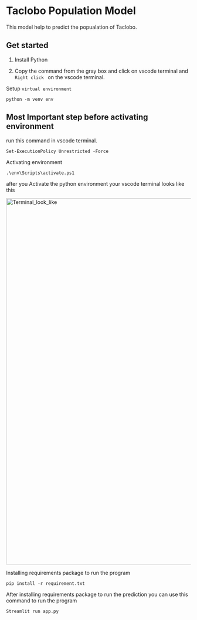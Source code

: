 # Taclobo Population Model 

This model help to predict the popualation of Taclobo.

## Get started

1) Install Python

2) Copy the command from the gray box and click on vscode terminal and `Right click ` on the vscode terminal.


Setup `virtual environment`


    python -m venv env 


## Most Important step before activating environment

run this command in vscode terminal.

    Set-ExecutionPolicy Unrestricted -Force

    


Activating environment 

    .\env\Scripts\activate.ps1

after you Activate the python environment your vscode terminal looks like this

<img src="https://cdn.discordapp.com/attachments/1152267404957716511/1186474948093546536/image.png?ex=659361e7&is=6580ece7&hm=8981dd630b8b6c010d9b2f8042207b943a4d285545a411664e40571be54e126a&" alt="Terminal_look_like" width="1000">

Installing requirements package to run the program

    pip install -r requirement.txt

After installing requirements package to run the prediction you can use this command to run the program

    Streamlit run app.py


